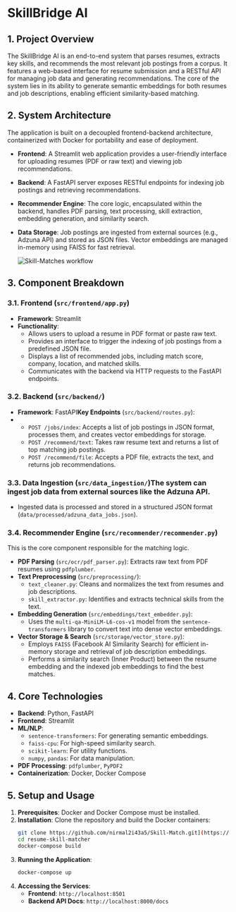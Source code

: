 # SkillBridge AI

## 1. Project Overview

The SkillBridge AI is an end-to-end system that parses resumes, extracts key skills, and recommends the most relevant job postings from a corpus. It features a web-based interface for resume submission and a RESTful API for managing job data and generating recommendations. The core of the system lies in its ability to generate semantic embeddings for both resumes and job descriptions, enabling efficient similarity-based matching.

## 2. System Architecture

The application is built on a decoupled frontend-backend architecture, containerized with Docker for portability and ease of deployment.

- **Frontend**: A Streamlit web application provides a user-friendly interface for uploading resumes (PDF or raw text) and viewing job recommendations.
- **Backend**: A FastAPI server exposes RESTful endpoints for indexing job postings and retrieving recommendations.
- **Recommender Engine**: The core logic, encapsulated within the backend, handles PDF parsing, text processing, skill extraction, embedding generation, and similarity search.
- **Data Storage**: Job postings are ingested from external sources (e.g., Adzuna API) and stored as JSON files. Vector embeddings are managed in-memory using FAISS for fast retrieval.

  ![Skill-Matches workflow](https://github.com/user-attachments/assets/6d8c6354-5569-4950-843f-f03909f1cfea)

## 3. Component Breakdown

### 3.1. Frontend (`src/frontend/app.py`)

- **Framework**: Streamlit
- **Functionality**:
  - Allows users to upload a resume in PDF format or paste raw text.
  - Provides an interface to trigger the indexing of job postings from a predefined JSON file.
  - Displays a list of recommended jobs, including match score, company, location, and matched skills.
  - Communicates with the backend via HTTP requests to the FastAPI endpoints.

### 3.2. Backend (`src/backend/`)

- **Framework**: FastAPI**Key Endpoints** (`src/backend/routes.py`):
- - `POST /jobs/index`: Accepts a list of job postings in JSON format, processes them, and creates vector embeddings for storage.
  - `POST /recommend/text`: Takes raw resume text and returns a list of top matching job postings.
  - `POST /recommend/file`: Accepts a PDF file, extracts the text, and returns job recommendations.

### 3.3. Data Ingestion (`src/data_ingestion/`)The system can ingest job data from external sources like the Adzuna API.

- Ingested data is processed and stored in a structured JSON format (`data/processed/adzuna_data_jobs.json`).

### 3.4. Recommender Engine (`src/recommender/recommender.py`)

This is the core component responsible for the matching logic.

- **PDF Parsing** (`src/ocr/pdf_parser.py`): Extracts raw text from PDF resumes using `pdfplumber`.
- **Text Preprocessing** (`src/preprocessing/`):
  - `text_cleaner.py`: Cleans and normalizes the text from resumes and job descriptions.
  - `skill_extractor.py`: Identifies and extracts technical skills from the text.
- **Embedding Generation** (`src/embeddings/text_embedder.py`):
  - Uses the `multi-qa-MiniLM-L6-cos-v1` model from the `sentence-transformers` library to convert text into dense vector embeddings.
- **Vector Storage & Search** (`src/storage/vector_store.py`):
  - Employs `FAISS` (Facebook AI Similarity Search) for efficient in-memory storage and retrieval of job description embeddings.
  - Performs a similarity search (Inner Product) between the resume embedding and the indexed job embeddings to find the best matches.

## 4. Core Technologies

- **Backend**: Python, FastAPI
- **Frontend**: Streamlit
- **ML/NLP**:
  - `sentence-transformers`: For generating semantic embeddings.
  - `faiss-cpu`: For high-speed similarity search.
  - `scikit-learn`: For utility functions.
  - `numpy`, `pandas`: For data manipulation.
- **PDF Processing**: `pdfplumber`, `PyPDF2`
- **Containerization**: Docker, Docker Compose

## 5. Setup and Usage

1. **Prerequisites**: Docker and Docker Compose must be installed.
2. **Installation**: Clone the repository and build the Docker containers:
   ```bash
   git clone https://github.com/nirmal2i43a5/Skill-Match.git](https://github.com/nirmal2i43a5/SkillMatcher.git
   cd resume-skill-matcher
   docker-compose build
   ```
3. **Running the Application**:
   ```bash
   docker-compose up
   ```
4. **Accessing the Services**:
   - **Frontend**: `http://localhost:8501`
   - **Backend API Docs**: `http://localhost:8000/docs`
